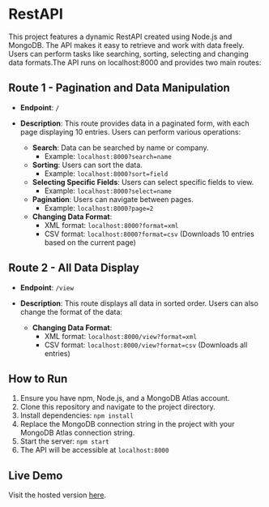 # RestAPI

This project features a dynamic RestAPI created using Node.js and MongoDB. The API makes it easy to retrieve and work with data freely. Users can perform tasks like searching, sorting, selecting and changing data formats.The API runs on localhost:8000 and provides two main routes:

## Route 1 - Pagination and Data Manipulation

- **Endpoint**: `/`
- **Description**: This route provides data in a paginated form, with each page displaying 10 entries. Users can perform various operations:

  - **Search**: Data can be searched by name or company.
    - Example: `localhost:8000?search=name`
  - **Sorting**: Users can sort the data.
    - Example: `localhost:8000?sort=field`
  - **Selecting Specific Fields**: Users can select specific fields to view.
    - Example: `localhost:8000?select=name`
  - **Pagination**: Users can navigate between pages.
    - Example: `localhost:8000?page=2`
  - **Changing Data Format**:
    - XML format: `localhost:8000?format=xml`
    - CSV format: `localhost:8000?format=csv` (Downloads 10 entries based on the current page)

## Route 2 - All Data Display

- **Endpoint**: `/view`
- **Description**: This route displays all data in sorted order. Users can also change the format of the data:

  - **Changing Data Format**:
    - XML format: `localhost:8000/view?format=xml`
    - CSV format: `localhost:8000/view?format=csv` (Downloads all entries)

## How to Run

1. Ensure you have npm, Node.js, and a MongoDB Atlas account.
2. Clone this repository and navigate to the project directory.
3. Install dependencies: `npm install`
4. Replace the MongoDB connection string in the project with your MongoDB Atlas connection string.
5. Start the server: `npm start`
6. The API will be accessible at `localhost:8000`

## Live Demo

Visit the hosted version [here](https://restapi-production-06bd.up.railway.app/).
